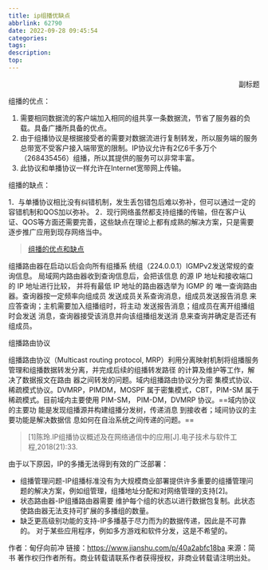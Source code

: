 ```yaml
---
title: ip组播优缺点
abbrlink: 62790
date: 2022-09-28 09:45:54
categories:
tags:
description:
top:
---
```


<p align="right">副标题</p> 



<!-- more -->

组播的优点：

1. 需要相同数据流的客户端加入相同的组共享一条数据流，节省了服务器的负载。具备广播所具备的优点。
2. 由于组播协议是根据接受者的需要对数据流进行复制转发，所以服务端的服务总带宽不受客户接入端带宽的限制。IP协议允许有2亿6千多万个（268435456）组播，所以其提供的服务可以非常丰富。
3. 此协议和单播协议一样允许在Internet宽带网上传输。

组播的缺点：

1．与单播协议相比没有纠错机制，发生丢包错包后难以弥补，但可以通过一定的容错机制和QOS加以弥补。
2．现行网络虽然都支持组播的传输，但在客户认证、QOS等方面还需要完善，这些缺点在理论上都有成熟的解决方案，只是需要逐步推广应用到现存网络当中。

> [组播的优点和缺点](http://www.splaybow.com/post/zubo-youdian-quedian.html)



组播路由器在启动以后会向所有组播系 统组（224.0.0.1）IGMPv2发送常规的查询信息。 局域网内路由器收到查询信息后，会把该信息 的源 IP 地址和接收端口的 IP 地址进行比较， 并将有最低 IP 地址的路由器选举为 IGMP 的 唯一查询路由器。查询器按一定频率向组成员 发送成员关系查询消息，组成员发送报告消息 来应答查询；主机需要加入组播组时，将主动 发送报告消息；组成员在离开组播组时会发送 消息，查询器接受该消息并向该组播组发送消 息来查询并确定是否还有组成员。

组播路由协议

组播路由协议（Multicast routing protocol, MRP）利用分离映射机制将组播服务管理和组播数据转发分离，并完成后续的组播转发路径 的计算及维护等工作，解决了数据报文在路由 器之间转发的问题。域内组播路由协议分为密 集模式协议、稀疏模式协议。DVMRP，PIMDM，MOSPF 属于密集模式，CBT，PIM-SM 属于稀疏模式。目前域内主要使用 PIM-SM， PIM-DM，DVMRP 协议。==域内协议的主要功 能是发现组播源并构建组播分发树，传递消息 到接收者；域间协议的主要功能是解决数据信 息如何在自治系统之间传递的问题。==

> [1]陈玲.IP组播协议概述及在网络通信中的应用[J].电子技术与软件工程,2018(21):33.



由于以下原因，IP的多播无法得到有效的广泛部署：

- 组播管理问题-IP组播标准没有为大规模商业部署提供许多重要的组播管理问题的解决方案，例如组管理，组播地址分配和对网络管理的支持[2]。
- 状态路由器-IP组播路由器需要 维护每个组的状态以进行数据包复制。此状态使路由器无法支持可扩展的多播组的数量。
- 缺乏更高级别功能的支持-IP多播基于尽力而为的数据传递，因此是不可靠的。 对于某些应用程序，例如多方游戏和软件分发，这是不希望的。



作者：甸仔向前冲
链接：https://www.jianshu.com/p/40a2abfc18ba
来源：简书
著作权归作者所有。商业转载请联系作者获得授权，非商业转载请注明出处。



